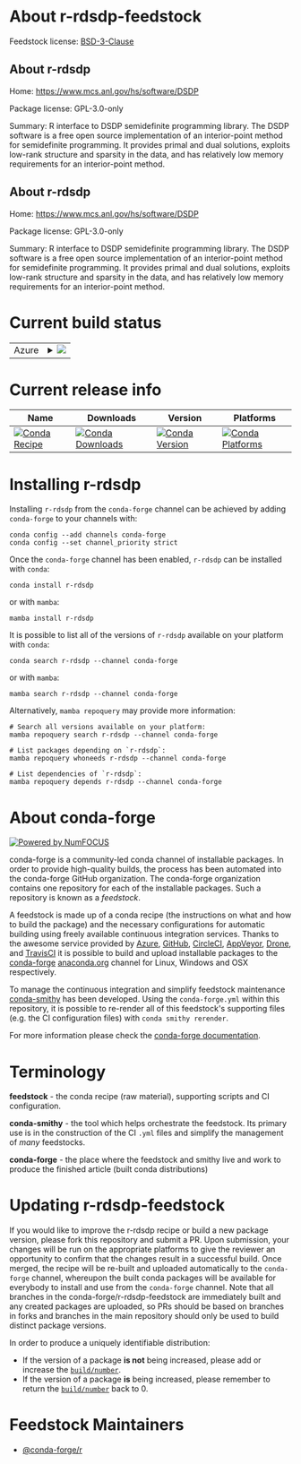 About r-rdsdp-feedstock
=======================

Feedstock license: [BSD-3-Clause](https://github.com/conda-forge/r-rdsdp-feedstock/blob/main/LICENSE.txt)


About r-rdsdp
-------------

Home: https://www.mcs.anl.gov/hs/software/DSDP

Package license: GPL-3.0-only

Summary: R interface to DSDP semidefinite programming library. The DSDP software is a free open source implementation of an interior-point method for semidefinite programming. It provides primal and dual solutions, exploits low-rank structure and sparsity in the data, and has relatively low memory requirements for an interior-point method.

About r-rdsdp
-------------

Home: https://www.mcs.anl.gov/hs/software/DSDP

Package license: GPL-3.0-only

Summary: R interface to DSDP semidefinite programming library. The DSDP software is a free open source implementation of an interior-point method for semidefinite programming. It provides primal and dual solutions, exploits low-rank structure and sparsity in the data, and has relatively low memory requirements for an interior-point method.

Current build status
====================


<table>
    
  <tr>
    <td>Azure</td>
    <td>
      <details>
        <summary>
          <a href="https://dev.azure.com/conda-forge/feedstock-builds/_build/latest?definitionId=14676&branchName=main">
            <img src="https://dev.azure.com/conda-forge/feedstock-builds/_apis/build/status/r-rdsdp-feedstock?branchName=main">
          </a>
        </summary>
        <table>
          <thead><tr><th>Variant</th><th>Status</th></tr></thead>
          <tbody><tr>
              <td>linux_64_r_base4.3</td>
              <td>
                <a href="https://dev.azure.com/conda-forge/feedstock-builds/_build/latest?definitionId=14676&branchName=main">
                  <img src="https://dev.azure.com/conda-forge/feedstock-builds/_apis/build/status/r-rdsdp-feedstock?branchName=main&jobName=linux&configuration=linux%20linux_64_r_base4.3" alt="variant">
                </a>
              </td>
            </tr><tr>
              <td>linux_64_r_base4.4</td>
              <td>
                <a href="https://dev.azure.com/conda-forge/feedstock-builds/_build/latest?definitionId=14676&branchName=main">
                  <img src="https://dev.azure.com/conda-forge/feedstock-builds/_apis/build/status/r-rdsdp-feedstock?branchName=main&jobName=linux&configuration=linux%20linux_64_r_base4.4" alt="variant">
                </a>
              </td>
            </tr><tr>
              <td>osx_64_r_base4.3</td>
              <td>
                <a href="https://dev.azure.com/conda-forge/feedstock-builds/_build/latest?definitionId=14676&branchName=main">
                  <img src="https://dev.azure.com/conda-forge/feedstock-builds/_apis/build/status/r-rdsdp-feedstock?branchName=main&jobName=osx&configuration=osx%20osx_64_r_base4.3" alt="variant">
                </a>
              </td>
            </tr><tr>
              <td>osx_64_r_base4.4</td>
              <td>
                <a href="https://dev.azure.com/conda-forge/feedstock-builds/_build/latest?definitionId=14676&branchName=main">
                  <img src="https://dev.azure.com/conda-forge/feedstock-builds/_apis/build/status/r-rdsdp-feedstock?branchName=main&jobName=osx&configuration=osx%20osx_64_r_base4.4" alt="variant">
                </a>
              </td>
            </tr><tr>
              <td>win_64_r_base4.3</td>
              <td>
                <a href="https://dev.azure.com/conda-forge/feedstock-builds/_build/latest?definitionId=14676&branchName=main">
                  <img src="https://dev.azure.com/conda-forge/feedstock-builds/_apis/build/status/r-rdsdp-feedstock?branchName=main&jobName=win&configuration=win%20win_64_r_base4.3" alt="variant">
                </a>
              </td>
            </tr><tr>
              <td>win_64_r_base4.4</td>
              <td>
                <a href="https://dev.azure.com/conda-forge/feedstock-builds/_build/latest?definitionId=14676&branchName=main">
                  <img src="https://dev.azure.com/conda-forge/feedstock-builds/_apis/build/status/r-rdsdp-feedstock?branchName=main&jobName=win&configuration=win%20win_64_r_base4.4" alt="variant">
                </a>
              </td>
            </tr>
          </tbody>
        </table>
      </details>
    </td>
  </tr>
</table>

Current release info
====================

| Name | Downloads | Version | Platforms |
| --- | --- | --- | --- |
| [![Conda Recipe](https://img.shields.io/badge/recipe-r--rdsdp-green.svg)](https://anaconda.org/conda-forge/r-rdsdp) | [![Conda Downloads](https://img.shields.io/conda/dn/conda-forge/r-rdsdp.svg)](https://anaconda.org/conda-forge/r-rdsdp) | [![Conda Version](https://img.shields.io/conda/vn/conda-forge/r-rdsdp.svg)](https://anaconda.org/conda-forge/r-rdsdp) | [![Conda Platforms](https://img.shields.io/conda/pn/conda-forge/r-rdsdp.svg)](https://anaconda.org/conda-forge/r-rdsdp) |

Installing r-rdsdp
==================

Installing `r-rdsdp` from the `conda-forge` channel can be achieved by adding `conda-forge` to your channels with:

```
conda config --add channels conda-forge
conda config --set channel_priority strict
```

Once the `conda-forge` channel has been enabled, `r-rdsdp` can be installed with `conda`:

```
conda install r-rdsdp
```

or with `mamba`:

```
mamba install r-rdsdp
```

It is possible to list all of the versions of `r-rdsdp` available on your platform with `conda`:

```
conda search r-rdsdp --channel conda-forge
```

or with `mamba`:

```
mamba search r-rdsdp --channel conda-forge
```

Alternatively, `mamba repoquery` may provide more information:

```
# Search all versions available on your platform:
mamba repoquery search r-rdsdp --channel conda-forge

# List packages depending on `r-rdsdp`:
mamba repoquery whoneeds r-rdsdp --channel conda-forge

# List dependencies of `r-rdsdp`:
mamba repoquery depends r-rdsdp --channel conda-forge
```


About conda-forge
=================

[![Powered by
NumFOCUS](https://img.shields.io/badge/powered%20by-NumFOCUS-orange.svg?style=flat&colorA=E1523D&colorB=007D8A)](https://numfocus.org)

conda-forge is a community-led conda channel of installable packages.
In order to provide high-quality builds, the process has been automated into the
conda-forge GitHub organization. The conda-forge organization contains one repository
for each of the installable packages. Such a repository is known as a *feedstock*.

A feedstock is made up of a conda recipe (the instructions on what and how to build
the package) and the necessary configurations for automatic building using freely
available continuous integration services. Thanks to the awesome service provided by
[Azure](https://azure.microsoft.com/en-us/services/devops/), [GitHub](https://github.com/),
[CircleCI](https://circleci.com/), [AppVeyor](https://www.appveyor.com/),
[Drone](https://cloud.drone.io/welcome), and [TravisCI](https://travis-ci.com/)
it is possible to build and upload installable packages to the
[conda-forge](https://anaconda.org/conda-forge) [anaconda.org](https://anaconda.org/)
channel for Linux, Windows and OSX respectively.

To manage the continuous integration and simplify feedstock maintenance
[conda-smithy](https://github.com/conda-forge/conda-smithy) has been developed.
Using the ``conda-forge.yml`` within this repository, it is possible to re-render all of
this feedstock's supporting files (e.g. the CI configuration files) with ``conda smithy rerender``.

For more information please check the [conda-forge documentation](https://conda-forge.org/docs/).

Terminology
===========

**feedstock** - the conda recipe (raw material), supporting scripts and CI configuration.

**conda-smithy** - the tool which helps orchestrate the feedstock.
                   Its primary use is in the construction of the CI ``.yml`` files
                   and simplify the management of *many* feedstocks.

**conda-forge** - the place where the feedstock and smithy live and work to
                  produce the finished article (built conda distributions)


Updating r-rdsdp-feedstock
==========================

If you would like to improve the r-rdsdp recipe or build a new
package version, please fork this repository and submit a PR. Upon submission,
your changes will be run on the appropriate platforms to give the reviewer an
opportunity to confirm that the changes result in a successful build. Once
merged, the recipe will be re-built and uploaded automatically to the
`conda-forge` channel, whereupon the built conda packages will be available for
everybody to install and use from the `conda-forge` channel.
Note that all branches in the conda-forge/r-rdsdp-feedstock are
immediately built and any created packages are uploaded, so PRs should be based
on branches in forks and branches in the main repository should only be used to
build distinct package versions.

In order to produce a uniquely identifiable distribution:
 * If the version of a package **is not** being increased, please add or increase
   the [``build/number``](https://docs.conda.io/projects/conda-build/en/latest/resources/define-metadata.html#build-number-and-string).
 * If the version of a package **is** being increased, please remember to return
   the [``build/number``](https://docs.conda.io/projects/conda-build/en/latest/resources/define-metadata.html#build-number-and-string)
   back to 0.

Feedstock Maintainers
=====================

* [@conda-forge/r](https://github.com/orgs/conda-forge/teams/r/)


